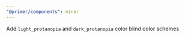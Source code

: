 ```yaml
---
"@primer/components": minor
---
```


Add `light_protanopia` and `dark_protanopia` color blind color schemes
